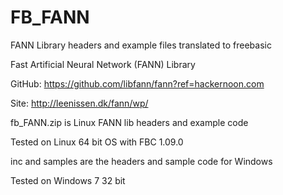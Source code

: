 # FB_FANN
FANN Library headers and example files translated to freebasic

Fast Artificial Neural Network (FANN) Library

GitHub: https://github.com/libfann/fann?ref=hackernoon.com

Site: http://leenissen.dk/fann/wp/

fb_FANN.zip is Linux FANN lib headers and example code

Tested on Linux 64 bit OS with FBC 1.09.0

inc and samples are the headers and sample code for Windows

Tested on Windows 7 32 bit
